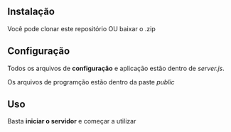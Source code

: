 ## Instalação
Você pode clonar este repositório OU baixar o .zip


## Configuração
Todos os arquivos de **configuração** e aplicação estão dentro de *server.js*.

Os arquivos de programção estão dentro da paste *public*

## Uso
Basta **iniciar o servidor** e começar a utilizar